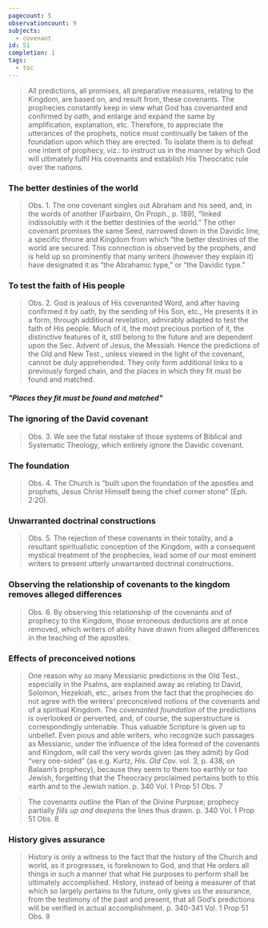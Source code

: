 ```yaml
---
pagecount: 5
observationcount: 9
subjects:
  - covenant
id: 51
completion: 1
tags:
  - toc
---
```

>All predictions, all promises, all preparative measures, relating to the Kingdom, are based on, and result from, these covenants. The prophecies constantly keep in view what God has covenanted and confirmed by oath, and enlarge and expand the same by amplification, explanation, etc. Therefore, to appreciate the utterances of the prophets, notice must continually be taken of the foundation upon which they are erected. To isolate them is to defeat one intent of prophecy, viz.: to instruct us in the manner by which God will ultimately fulfil His covenants and establish His Theocratic rule over the nations.
### The better destinies of the world
>Obs. 1. The one covenant singles out Abraham and his seed, and, in the words of another (Fairbairn, On Proph., p. 189), “linked indissolubly with it the better destinies of the world.” The other covenant promises the same Seed, narrowed down in the Davidic line, a specific throne and Kingdom from which “the better destinies of the world are secured. This connection is observed by the prophets, and is held up so prominently that many writers (however they explain it) have designated it as “the Abrahamic type,” or “the Davidic type.”

### To test the faith of His people
>Obs. 2. God is jealous of His covenanted Word, and after having confirmed it by oath, by the sending of His Son, etc., He presents it in a form, through additional revelation, admirably adapted to test the faith of His people. Much of it, the most precious portion of it, the distinctive features of it, still belong to the future and are dependent upon the Sec. Advent of Jesus, the Messiah. Hence the predictions of the Old and New Test., unless viewed in the light of the covenant, cannot be duly apprehended. They only form additional links to a previously forged chain, and the places in which they fit must be found and matched.
##### "Places they fit must be found and matched"

### The ignoring of the David covenant
>Obs. 3. We see the fatal mistake of those systems of Biblical and Systematic Theology, which entirely ignore the Davidic covenant.
### The foundation
>Obs. 4. The Church is “built upon the foundation of the apostles and prophets, Jesus Christ Himself being the chief corner stone” (Eph. 2:20).
### Unwarranted doctrinal constructions
>Obs. 5. The rejection of these covenants in their totality, and a resultant spiritualistic conception of the Kingdom, with a consequent mystical treatment of the prophecies, lead some of our most eminent writers to present utterly unwarranted doctrinal constructions.

### Observing the relationship of covenants to the kingdom removes alleged differences
>Obs. 6. By observing this relationship of the covenants and of prophecy to the Kingdom, those erroneous deductions are at once removed, which writers of ability have drawn from alleged differences in the teaching of the apostles.
### Effects of preconceived notions
>One reason why so many Messianic predictions in the Old Test., especially in the Psalms, are explained away as relating to David, Solomon, Hezekiah, etc., arises from the fact that the prophecies do not agree with the writers’ preconceived notions of the covenants and of a spiritual Kingdom. The *covenanted foundation* of the predictions is overlooked or perverted, and, of course, the superstructure is correspondingly untenable. Thus valuable Scripture is given up to unbelief. Even pious and able writers, who recognize such passages as Messianic, under the influence of the idea formed of the covenants and Kingdom, will call the very words given (as they admit) by God “very one-sided” (as e.g. Kurtz, *His. Old Cov.* vol. 3, p. 438, on Balaam’s prophecy), because they seem to them too earthly or too Jewish, forgetting that the Theocracy proclaimed pertains both to this earth and to the Jewish nation.
>p. 340 Vol. 1 Prop 51 Obs. 7

>The covenants *outline* the Plan of the Divine Purpose; prophecy partially *fills up and deepens* the lines thus drawn.
>p. 340 Vol. 1 Prop 51 Obs. 8
### History gives assurance
>History is only a witness to the fact that the history of the Church and world, as it progresses, is foreknown to God, and that He orders all things in such a manner that what He purposes to perform shall be ultimately accomplished. History, instead of being a measurer of that which so largely pertains to the future, only gives us the assurance, from the testimony of the past and present, that all God’s predictions will be verified in actual accomplishment.
>p. 340-341 Vol. 1 Prop 51 Obs. 9






